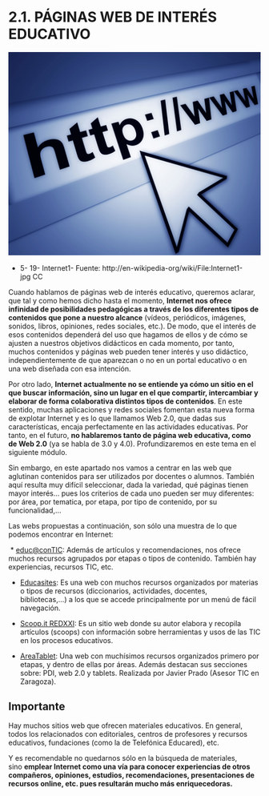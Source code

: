 
# 2.1. PÁGINAS WEB DE INTERÉS EDUCATIVO


![](img/Internet1.jpg)

- 5- 19- Internet1- Fuente: http://en-wikipedia-org/wiki/File:Internet1-jpg CC

Cuando hablamos de páginas web de interés educativo, queremos aclarar, que tal y como hemos dicho hasta el momento, **Internet nos ofrece infinidad de posibilidades pedagógicas a través de los diferentes tipos de contenidos que pone a nuestro alcance** (vídeos, periódicos, imágenes, sonidos, libros, opiniones, redes sociales, etc.). De modo, que el interés de esos contenidos dependerá del uso que hagamos de ellos y de cómo se ajusten a nuestros objetivos didácticos en cada momento, por tanto, muchos contenidos y páginas web pueden tener interés y uso didáctico, independientemente de que aparezcan o no en un portal educativo o en una web diseñada con esa intención.

Por otro lado, **Internet actualmente no se entiende ya cómo un sitio en el que buscar información, sino un lugar en el que compartir, intercambiar y elaborar de forma colaborativa distintos tipos de contenidos**. En este sentido, muchas aplicaciones y redes sociales fomentan esta nueva forma de explotar Internet y es lo que llamamos Web 2.0, que dadas sus características, encaja perfectamente en las actividades educativas. Por tanto, en el futuro, **no hablaremos tanto de página web educativa, como de Web 2.0** (ya se habla de 3.0 y 4.0). Profundizaremos en este tema en el siguiente módulo.

Sin embargo, en este apartado nos vamos a centrar en las web que aglutinan contenidos para ser utilizados por docentes o alumnos. También aquí resulta muy difícil seleccionar, dada la variedad, qué páginas tienen mayor interés... pues los criterios de cada uno pueden ser muy diferentes: por área, por tematica, por etapa, por tipo de contenido, por su funcionalidad,...

Las webs propuestas a continuación, son sólo una muestra de lo que podemos encontrar en Internet:

 * [educ@conTIC](http://www.educacontic.es/): Además de artículos y recomendaciones, nos ofrece muchos recursos agrupados por etapas o tipos de contenido. También hay experiencias, recursos TIC, etc.

* [Educasites](http://www.educasites.net/): Es una web con muchos recursos organizados por materias o tipos de recursos (diccionarios, actividades, docentes, bibliotecas,...) a los que se accede principalmente por un menú de fácil navegación.

* [Scoop.it REDXXI](http://www.scoop.it/t/redxxi): Es un sitio web donde su autor elabora y recopila artículos (scoops) con información sobre herramientas y usos de las TIC en los procesos educativos.

* [AreaTablet](http://areatablet.wordpress.com/): Una web con muchísimos recursos organizados primero por etapas, y dentro de ellas por áreas. Además destacan sus secciones sobre: PDI, web 2.0 y tablets. Realizada por Javier Prado (Asesor TIC en Zaragoza).

## Importante

Hay muchos sitios web que ofrecen materiales educativos. En general, todos los relacionados con editoriales, centros de profesores y recursos educativos, fundaciones (como la de Telefónica Educared), etc.

Y es recomendable no quedarnos sólo en la búsqueda de materiales, sino **emplear Internet como una vía para conocer experiencias de otros compañeros, opiniones, estudios, recomendaciones, presentaciones de recursos online, etc. pues resultarán mucho más enriquecedoras.**

